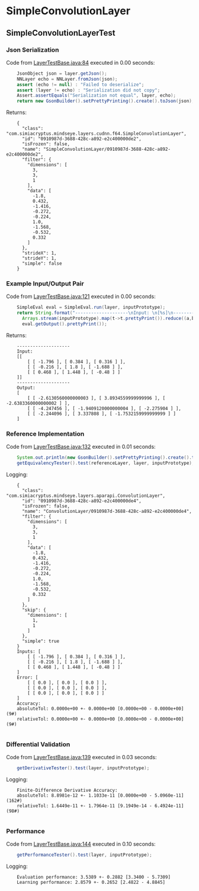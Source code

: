 # SimpleConvolutionLayer
## SimpleConvolutionLayerTest
### Json Serialization
Code from [LayerTestBase.java:84](../../../../../../../../../MindsEye/src/test/java/com/simiacryptus/mindseye/layers/LayerTestBase.java#L84) executed in 0.00 seconds: 
```java
    JsonObject json = layer.getJson();
    NNLayer echo = NNLayer.fromJson(json);
    assert (echo != null) : "Failed to deserialize";
    assert (layer != echo) : "Serialization did not copy";
    Assert.assertEquals("Serialization not equal", layer, echo);
    return new GsonBuilder().setPrettyPrinting().create().toJson(json);
```

Returns: 

```
    {
      "class": "com.simiacryptus.mindseye.layers.cudnn.f64.SimpleConvolutionLayer",
      "id": "0910987d-3688-428c-a892-e2c400000de2",
      "isFrozen": false,
      "name": "SimpleConvolutionLayer/0910987d-3688-428c-a892-e2c400000de2",
      "filter": {
        "dimensions": [
          3,
          3,
          1
        ],
        "data": [
          -1.8,
          0.432,
          -1.416,
          -0.272,
          -0.224,
          1.0,
          -1.568,
          -0.532,
          0.332
        ]
      },
      "strideX": 1,
      "strideY": 1,
      "simple": false
    }
```



### Example Input/Output Pair
Code from [LayerTestBase.java:121](../../../../../../../../../MindsEye/src/test/java/com/simiacryptus/mindseye/layers/LayerTestBase.java#L121) executed in 0.00 seconds: 
```java
    SimpleEval eval = SimpleEval.run(layer, inputPrototype);
    return String.format("--------------------\nInput: \n[%s]\n--------------------\nOutput: \n%s",
      Arrays.stream(inputPrototype).map(t->t.prettyPrint()).reduce((a,b)->a+",\n"+b).get(),
      eval.getOutput().prettyPrint());
```

Returns: 

```
    --------------------
    Input: 
    [[
    	[ [ -1.796 ], [ 0.384 ], [ 0.316 ] ],
    	[ [ -0.216 ], [ 1.8 ], [ -1.688 ] ],
    	[ [ 0.468 ], [ 1.448 ], [ -0.48 ] ]
    ]]
    --------------------
    Output: 
    [
    	[ [ -2.6130560000000003 ], [ 3.8934559999999996 ], [ -2.6383360000000002 ] ],
    	[ [ -4.247456 ], [ -1.9409120000000004 ], [ -2.275904 ] ],
    	[ [ -2.244096 ], [ 3.337808 ], [ -1.7532159999999999 ] ]
    ]
```



### Reference Implementation
Code from [LayerTestBase.java:132](../../../../../../../../../MindsEye/src/test/java/com/simiacryptus/mindseye/layers/LayerTestBase.java#L132) executed in 0.01 seconds: 
```java
    System.out.println(new GsonBuilder().setPrettyPrinting().create().toJson(referenceLayer.getJson()));
    getEquivalencyTester().test(referenceLayer, layer, inputPrototype);
```
Logging: 
```
    {
      "class": "com.simiacryptus.mindseye.layers.aparapi.ConvolutionLayer",
      "id": "0910987d-3688-428c-a892-e2c400000de4",
      "isFrozen": false,
      "name": "ConvolutionLayer/0910987d-3688-428c-a892-e2c400000de4",
      "filter": {
        "dimensions": [
          3,
          3,
          1
        ],
        "data": [
          -1.8,
          0.432,
          -1.416,
          -0.272,
          -0.224,
          1.0,
          -1.568,
          -0.532,
          0.332
        ]
      },
      "skip": {
        "dimensions": [
          1,
          1
        ]
      },
      "simple": true
    }
    Inputs: [
    	[ [ -1.796 ], [ 0.384 ], [ 0.316 ] ],
    	[ [ -0.216 ], [ 1.8 ], [ -1.688 ] ],
    	[ [ 0.468 ], [ 1.448 ], [ -0.48 ] ]
    ]
    Error: [
    	[ [ 0.0 ], [ 0.0 ], [ 0.0 ] ],
    	[ [ 0.0 ], [ 0.0 ], [ 0.0 ] ],
    	[ [ 0.0 ], [ 0.0 ], [ 0.0 ] ]
    ]
    Accuracy:
    absoluteTol: 0.0000e+00 +- 0.0000e+00 [0.0000e+00 - 0.0000e+00] (9#)
    relativeTol: 0.0000e+00 +- 0.0000e+00 [0.0000e+00 - 0.0000e+00] (9#)
    
```

### Differential Validation
Code from [LayerTestBase.java:139](../../../../../../../../../MindsEye/src/test/java/com/simiacryptus/mindseye/layers/LayerTestBase.java#L139) executed in 0.03 seconds: 
```java
    getDerivativeTester().test(layer, inputPrototype);
```
Logging: 
```
    Finite-Difference Derivative Accuracy:
    absoluteTol: 8.8981e-12 +- 1.1033e-11 [0.0000e+00 - 5.0960e-11] (162#)
    relativeTol: 1.6449e-11 +- 1.7964e-11 [9.1949e-14 - 6.4924e-11] (98#)
    
```

### Performance
Code from [LayerTestBase.java:144](../../../../../../../../../MindsEye/src/test/java/com/simiacryptus/mindseye/layers/LayerTestBase.java#L144) executed in 0.10 seconds: 
```java
    getPerformanceTester().test(layer, inputPrototype);
```
Logging: 
```
    Evaluation performance: 3.5389 +- 0.2882 [3.3400 - 5.7309]
    Learning performance: 2.8579 +- 0.2652 [2.4822 - 4.8845]
    
```

